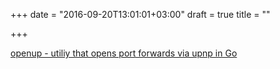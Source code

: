 +++
date = "2016-09-20T13:01:01+03:00"
draft = true
title = ""

+++

<p><a href="https://github.com/jcuga/openup">openup - utiliy that opens port forwards via upnp in Go</a></p>
